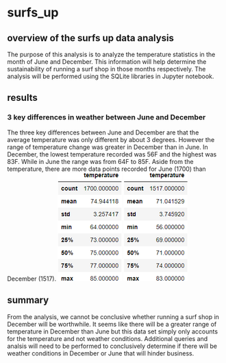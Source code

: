 # surfs_up
## overview of the surfs up data analysis 
The purpose of this analysis is to analyze the temperature statistics in the month of June and December. This information will help determine the sustainability of running a surf shop in those months respectively. The analysis will be performed using the SQLite libraries in Jupyter notebook. 
## results 
### 3 key differences in weather between June and December 
The three key differences between June and December are that the average temperature was only different by about 3 degrees. However the range of temperature change was greater in December than in June. In December, the lowest temperature recorded was 56F and the highest was 83F. While in June the range was from 64F to 85F. Aside from the temperature, there are more data points recorded for June (1700) than December (1517). 
![june_temp_stats.png](https://github.com/shirll98/surfs_up/blob/main/june_temp_stats.png)
![decem_temp_stats.png](https://github.com/shirll98/surfs_up/blob/main/decem_temp_stats.png)


## summary

From the analysis, we cannot be conclusive whether running a surf shop in December will be worthwhile. It seems like there will be a greater range of temperature in December than June but this data set simply only accounts for the temperature and not weather conditions. Additional queries and analsis will need to be performed to conclusively determine if there will be weather conditions in December or June that will hinder business. 

